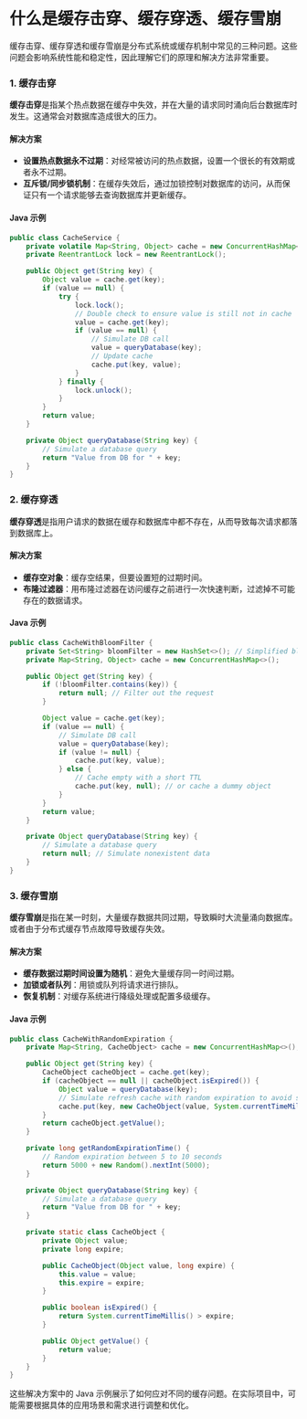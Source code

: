 # 什么是缓存击穿、缓存穿透、缓存雪崩

缓存击穿、缓存穿透和缓存雪崩是分布式系统或缓存机制中常见的三种问题。这些问题会影响系统性能和稳定性，因此理解它们的原理和解决方法非常重要。

### 1. 缓存击穿

**缓存击穿**是指某个热点数据在缓存中失效，并在大量的请求同时涌向后台数据库时发生。这通常会对数据库造成很大的压力。

#### 解决方案

+ **设置热点数据永不过期**：对经常被访问的热点数据，设置一个很长的有效期或者永不过期。
+ **互斥锁/同步锁机制**：在缓存失效后，通过加锁控制对数据库的访问，从而保证只有一个请求能够去查询数据库并更新缓存。

#### Java 示例

```java
public class CacheService {  
    private volatile Map<String, Object> cache = new ConcurrentHashMap<>();  
    private ReentrantLock lock = new ReentrantLock();  

    public Object get(String key) {  
        Object value = cache.get(key);  
        if (value == null) {  
            try {  
                lock.lock();  
                // Double check to ensure value is still not in cache  
                value = cache.get(key);  
                if (value == null) {  
                    // Simulate DB call  
                    value = queryDatabase(key);  
                    // Update cache  
                    cache.put(key, value);  
                }  
            } finally {  
                lock.unlock();  
            }  
        }  
        return value;  
    }  

    private Object queryDatabase(String key) {  
        // Simulate a database query  
        return "Value from DB for " + key;  
    }  
}
```

### 2. 缓存穿透

**缓存穿透**是指用户请求的数据在缓存和数据库中都不存在，从而导致每次请求都落到数据库上。

#### 解决方案

+ **缓存空对象**：缓存空结果，但要设置短的过期时间。
+ **布隆过滤器**：用布隆过滤器在访问缓存之前进行一次快速判断，过滤掉不可能存在的数据请求。

#### Java 示例

```java
public class CacheWithBloomFilter {  
    private Set<String> bloomFilter = new HashSet<>(); // Simplified bloom filter  
    private Map<String, Object> cache = new ConcurrentHashMap<>();  

    public Object get(String key) {  
        if (!bloomFilter.contains(key)) {  
            return null; // Filter out the request  
        }  

        Object value = cache.get(key);  
        if (value == null) {  
            // Simulate DB call  
            value = queryDatabase(key);  
            if (value != null) {  
                cache.put(key, value);  
            } else {  
                // Cache empty with a short TTL  
                cache.put(key, null); // or cache a dummy object  
            }  
        }  
        return value;  
    }  

    private Object queryDatabase(String key) {  
        // Simulate a database query  
        return null; // Simulate nonexistent data  
    }  
}
```

### 3. 缓存雪崩

**缓存雪崩**是指在某一时刻，大量缓存数据共同过期，导致瞬时大流量涌向数据库。或者由于分布式缓存节点故障导致缓存失效。

#### 解决方案

+ **缓存数据过期时间设置为随机**：避免大量缓存同一时间过期。
+ **加锁或者队列**：用锁或队列将请求进行排队。
+ **恢复机制**：对缓存系统进行降级处理或配置多级缓存。

#### Java 示例

```java
public class CacheWithRandomExpiration {  
    private Map<String, CacheObject> cache = new ConcurrentHashMap<>();  

    public Object get(String key) {  
        CacheObject cacheObject = cache.get(key);  
        if (cacheObject == null || cacheObject.isExpired()) {  
            Object value = queryDatabase(key);  
            // Simulate refresh cache with random expiration to avoid snowball effect  
            cache.put(key, new CacheObject(value, System.currentTimeMillis() + getRandomExpirationTime()));  
        }  
        return cacheObject.getValue();  
    }  

    private long getRandomExpirationTime() {  
        // Random expiration between 5 to 10 seconds  
        return 5000 + new Random().nextInt(5000);  
    }  

    private Object queryDatabase(String key) {  
        // Simulate a database query  
        return "Value from DB for " + key;  
    }  

    private static class CacheObject {  
        private Object value;  
        private long expire;  

        public CacheObject(Object value, long expire) {  
            this.value = value;  
            this.expire = expire;  
        }  

        public boolean isExpired() {  
            return System.currentTimeMillis() > expire;  
        }  

        public Object getValue() {  
            return value;  
        }  
    }  
}
```

这些解决方案中的 Java 示例展示了如何应对不同的缓存问题。在实际项目中，可能需要根据具体的应用场景和需求进行调整和优化。
